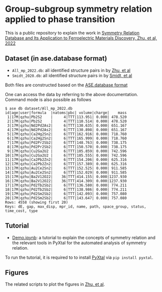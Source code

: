 # Group-subgroup symmetry relation applied to phase transition

This is a public repository to explain the work in [Symmetry Relation Database and Its Application to Ferroelectric Materials Discovery, Zhu, et al, 2022](https://arxiv.org/abs/2208.10655)

## Dataset (in ase.database format)
- `All_mp_2022.db`: all identified structure pairs in by [Zhu, et al](https://arxiv.org/abs/2208.10655)
- `Smidt_2020.db`: all identified structure pairs in by [Smidt, et al](https://www.nature.com/articles/s41597-020-0407-9)

Both files are constructed based on the [ASE.database format](https://wiki.fysik.dtu.dk/ase/ase/db/db.html)

One can access the data by referring to the above documentation. 
Command mode is also possible as follows
```
$ ase db dataset/All_mp_2022.db 
id|age|user|formula  |natoms|pbc| volume|charge|    mass
 1|17M|qzhu|Pb2S2    |     4|TTT|113.951| 0.000| 478.520
 2|17M|qzhu|Pb2S2    |     4|TTT|110.514| 0.000| 478.520
 3|17M|qzhu|Nd2Pd2As2|     6|TTT|130.635| 0.000| 651.167
 4|17M|qzhu|Nd2Pd2As2|     6|TTT|130.898| 0.000| 651.167
 5|17M|qzhu|Ca2Hg2Sn2|     6|TTT|162.916| 0.000| 718.760
 6|17M|qzhu|Ca2Hg2Sn2|     6|TTT|165.999| 0.000| 718.760
 7|17M|qzhu|Pd2Pr2Sb2|     6|TTT|148.763| 0.000| 738.175
 8|17M|qzhu|Pd2Pr2Sb2|     6|TTT|150.570| 0.000| 738.175
 9|17M|qzhu|Cu2Ga2U2 |     6|TTT|105.859| 0.000| 742.596
10|17M|qzhu|Cu2Ga2U2 |     6|TTT|105.555| 0.000| 742.596
11|17M|qzhu|Ca2Pb2Zn2|     6|TTT|154.206| 0.000| 625.316
12|17M|qzhu|Ca2Pb2Zn2|     6|TTT|157.389| 0.000| 625.316
13|17M|qzhu|Au2Ce2Sn2|     6|TTT|152.525| 0.000| 911.585
14|17M|qzhu|Au2Ce2Sn2|     6|TTT|152.029| 0.000| 911.585
15|17M|qzhu|Ba2V12O22|    36|TTT|414.155| 0.000|1237.930
16|17M|qzhu|Ba2V12O22|    36|TTT|414.309| 0.000|1237.930
17|17M|qzhu|Pd2Tb2Sb2|     6|TTT|136.580| 0.000| 774.211
18|17M|qzhu|Pd2Tb2Sb2|     6|TTT|138.986| 0.000| 774.211
19|17M|qzhu|Pd2Sm2Sb2|     6|TTT|142.093| 0.000| 757.080
20|17M|qzhu|Pd2Sm2Sb2|     6|TTT|143.647| 0.000| 757.080
Rows: 4558 (showing first 20)
Keys: dE, gap, max_disp, mpr_id, name, path, space_group, status, time_cost, type
```

## Tutorial
- [Demo.ipynb](https://nbviewer.org/github/qzhu2017/PyXtal_symmetry_relation/blob/main/Demo.ipynb): a tutorial to explain the concepts of symmetry relation and the relevant tools in PyXtal for the automated analysis of symmetry relation. 

To run the tutorial, it is required to to install [PyXtal](https://github.com/qzhu2017/PyXtal) via `pip install pyxtal`.

## Figures
The related scripts to plot the figures in [Zhu, et al](https://arxiv.org/abs/2208.10655).
